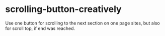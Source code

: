 # scrolling-button-creatively
Use one button for scrolling to the next section on one page sites, but also for scroll top, if end was reached.
